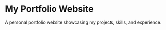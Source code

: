 # My Portfolio Website
A personal portfolio website showcasing my projects, skills, and experience.
